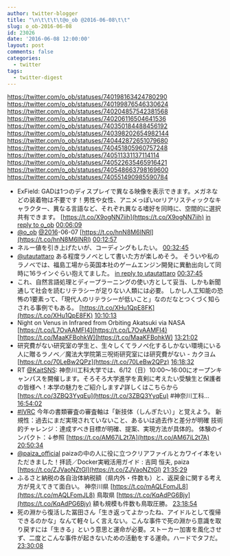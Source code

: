 ```yaml
---
author: twitter-blogger
title: "\n\t\t\t\t@o_ob @2016-06-08\t\t"
slug: o_ob-2016-06-08
id: 23026
date: '2016-06-08 12:00:00'
layout: post
comments: false
categories:
  - twitter
tags:
  - twitter-digest
---
```


https://twitter.com/o_ob/statuses/740198163424780290 https://twitter.com/o_ob/statuses/740199876546330624 https://twitter.com/o_ob/statuses/740204857542381568 https://twitter.com/o_ob/statuses/740206116504641536 https://twitter.com/o_ob/statuses/740350184488456192 https://twitter.com/o_ob/statuses/740398202654982144 https://twitter.com/o_ob/statuses/740442872651079680 https://twitter.com/o_ob/statuses/740451805960757248 https://twitter.com/o_ob/statuses/740511331137114114 https://twitter.com/o_ob/statuses/740522635465916421 https://twitter.com/o_ob/statuses/740548663798169600 https://twitter.com/o_ob/statuses/740551490985590784  

*   ExField: GADは1つのディスプレイで異なる映像を表示できます。メガネなどの装着物は不要です！男性や女性、アニメっぽいorリアリスティックなキャラクター、異なる言語など、それぞれ異なる嗜好を同時に、空間的に選択共有できます。 [https://t.co/X9ogNN7iih](https://t.co/X9ogNN7iih) [in reply to o_ob](https://twitter.com/o_ob/statuses/735424075539959808) [00:06:09](https://twitter.com/o_ob/statuses/740198163424780290)
*   [@o_ob](https://twitter.com/o_ob) [@2016](https://twitter.com/2016)-06-07 [https://t.co/hnN8M6INRl](https://t.co/hnN8M6INRl) [00:12:57](https://twitter.com/o_ob/statuses/740199876546330624)
*   ネルー値を引き上げたいが、コーディングもしたい。 [00:32:45](https://twitter.com/o_ob/statuses/740204857542381568)
*   [@utautattaro](https://twitter.com/utautattaro) ある程度ラノベとして書いた方が楽しめそう。 そういや私のラノベでは、福島工場から英国本社のゲームエンジン開発に異動出向して同時に16ラインぐらい抱えてました。 [in reply to utautattaro](https://twitter.com/utautattaro/statuses/740205301664616449) [00:37:45](https://twitter.com/o_ob/statuses/740206116504641536)
*   これ、自然言語処理とディープラーニングの使い方として妥当、しかも新聞通して社会を読むリテラシーが足りない人類には必要。 しかし人工知能の恐怖の1要素って、「現代人のリテラシーが低いこと」なのだなとつくづく知らされる事例でもある。 [https://t.co/XHu1QpE8FK](https://t.co/XHu1QpE8FK) [10:10:13](https://twitter.com/o_ob/statuses/740350184488456192)
*   Night on Venus in Infrared from Orbiting Akatsuki via NASA [https://t.co/L7OvAAMFI4](https://t.co/L7OvAAMFI4) [https://t.co/MaaKFBohkW](https://t.co/MaaKFBohkW) [13:21:02](https://twitter.com/o_ob/statuses/740398202654982144)
*   研究費がない研究室の学生と、生々しくてラノベ化するしかない環境にいる人に贈るラノベ／魔法大学院第三呪術研究室には研究費がない - カクヨム [https://t.co/70LeBw2QPz](https://t.co/70LeBw2QPz) [16:18:32](https://twitter.com/o_ob/statuses/740442872651079680)
*   RT [@KaitSNS](https://twitter.com/KaitSNS): 神奈川工科大学では、6/12（日）10:00～16:00にオープンキャンパスを開催します。そろそろ大学進学を真剣に考えたい受験生と保護者の皆様へ！本学の魅力をご紹介します♪詳しくはこちらから [https://t.co/3ZBQ3YyqEu](https://t.co/3ZBQ3YyqEu) #神奈川工科… [16:54:02](https://twitter.com/o_ob/statuses/740451805960757248)
*   [#IVRC](https://twitter.com/search?q=%23IVRC&src=hash) 今年の書類審査の審査軸は「新技体（しんぎたい）」と覚えよう。 新規性：過去にまだ実現されていないこと、あるいは過去作と差分が明確 技術的チャレンジ：達成すべき目標が明確、提案、実現方法が具体的。 体験のインパクト：↓参照 [https://t.co/AM67iL2t7A](https://t.co/AM67iL2t7A) [20:50:34](https://twitter.com/o_ob/statuses/740511331137114114)
*   [@paiza_official](https://twitter.com/paiza_official) paizaの中の人に役に立つクリアファイルとカワイイ本をいただきました！拝読／Docker実戦活用ガイド : 吉岡 恒夫, paiza [https://t.co/ZJVaoNZtGl](https://t.co/ZJVaoNZtGl) [21:35:29](https://twitter.com/o_ob/statuses/740522635465916421)
*   ふるさと納税の各自治体納税額（県内外・件数も）と、返戻金に関する考え方が見えてきて面白い。 神奈川県 [https://t.co/mAQLFomJL8](https://t.co/mAQLFomJL8) 鳥取県 [https://t.co/KqAdPG6Bjy](https://t.co/KqAdPG6Bjy) 額も規模も件数も鳥取圧勝。 [23:18:54](https://twitter.com/o_ob/statuses/740548663798169600)
*   死の淵から復活した冨田さん「生き返ってよかったね、アイドルとして復帰できるのかな」なんて軽々しく言えない。こんな事件で死の淵から意識を取り戻すには「生きる」という意思と運命が必要。ストーカー加害を風化させず、二度とこんな事件が起きないための活動をする運命。ハードでタフだ。 [23:30:08](https://twitter.com/o_ob/statuses/740551490985590784)